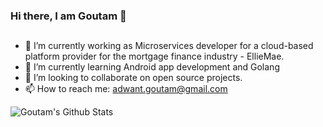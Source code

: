 ### Hi there, I am Goutam 👋 

## 
- 🔭 I’m currently working as Microservices developer for a cloud-based platform provider for the mortgage finance industry - EllieMae.
- 🌱 I’m currently learning Android app development and Golang
- 👯 I’m looking to collaborate on open source projects.
- 📫 How to reach me: adwant.goutam@gmail.com

<img align="left" alt="Goutam's Github Stats" src="https://github-readme-stats.codestackr.vercel.app/api?username=adwantgoutam&show_icons=true&hide_border=true" />
<br/>
